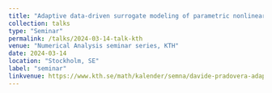 ```yaml
---
title: "Adaptive data-driven surrogate modeling of parametric nonlinear eigenproblems"
collection: talks
type: "Seminar"
permalink: /talks/2024-03-14-talk-kth
venue: "Numerical Analysis seminar series, KTH"
date: 2024-03-14
location: "Stockholm, SE"
label: "seminar"
linkvenue: https://www.kth.se/math/kalender/semna/davide-pradovera-adaptive-data-driven-surrogate-modeling-of-parametric-nonlinear-eigenproblems-1.1322553
---
```


